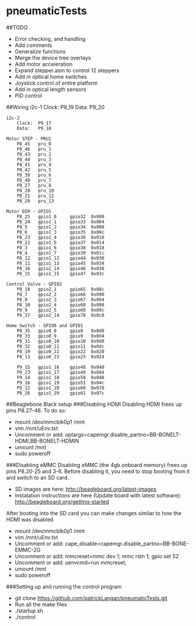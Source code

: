 pneumaticTests
==============

##TODO
- Error checking, and handling
- Add comments
- Generalize functions
- Merge the device tree overlays
- Add motor acceleration
- Expand stepper.asm to control 12 steppers
- Add in optical home switches
- Joystick control of entire platform
- Add in optical length sensors
- PID control


##Wiring
	i2c-1
		Clock:	P9_19
		Data:	P9_20

	i2c-2
		Clock:	P9_17
		Data:	P9_18

	Motor STEP - PRU1
		P8_45	pru_0
		P8_46	pru_1
		P8_43	pru_2
		P8_44	pru_3
		P8_41	pru_4
		P8_42	pru_5
		P8_39	pru_6
		P8_40	pru_7
		P8_27	pru_8
		P8_28	pru_10
		P8_21	pru_12
		P8_20	pru_13

	Motor DIR - GPIO1
		P8_25	gpio1_0		gpio32	0x000
		P8_24	gpio1_1		gpio33	0x004
		P8_5	gpio1_2		gpio34	0x008
		P8_6	gpio1_3		gpio35	0x00c
		P8_23	gpio1_4		gpio36	0x010
		P8_22	gpio1_5		gpio37	0x014
		P8_3	gpio1_6		gpio38	0x018
		P8_4	gpio1_7		gpio39	0x01c
		P8_12	gpio1_12	gpio44	0x030
		P8_11	gpio1_13	gpio45	0x034
		P8_16	gpio1_14	gpio46	0x038
		P8_15	gpio1_15	gpio47	0x03c

	Control Valve - GPIO2
		P8_18	gpio2_1		gpio65	0x08c
		P8_7	gpio2_2		gpio66	0x090
		P8_8	gpio2_3		gpio67	0x094
		P8_10	gpio2_4		gpio68	0x098
		P8_9	gpio2_5		gpio69	0x09c
		P8_37	gpio2_14	gpio78	0x0c0

	Home Switch - GPIO0 and GPIO1
		P8_35	gpio0_8		gpio8	0x0d0
		P8_33	gpio0_9		gpio9	0x0d4
		P8_31	gpio0_10	gpio10	0x0d8
		P8_32	gpio0_11	gpio11	0x0dc
		P8_19	gpio0_22	gpio22	0x020
		P8_13	gpio0_23	gpio23	0x024

		P9_15	gpio1_16	gpio48	0x040
		P9_23	gpio1_17	gpio49	0x044
		P9_14	gpio1_18	gpio50	0x048
		P9_16	gpio1_19	gpio51	0x04c
		P9_12	gpio1_28	gpio60	0x078
		P8_26	gpio1_29	gpio61	0x07c


##Beaglebone Black setup
###Disabling HDMI
Disabling HDMI frees up pins P8.27-46.  To do so:
- mount /dev/mmcblk0p1  /mnt
- vim /mnt/uEnv.txt
- Uncomment or add: optargs=capemgr.disable_partno=BB-BONELT-HDMI,BB-BONELT-HDMIN
- umount /mnt
- sudo poweroff

###Disabling eMMC
Disabling eMMC (the 4gb onboard memory) frees up pins P8.20-25 and 3-6.  Before disabling it, you need to stop booting from it and switch to an SD card.
- SD images are here: http://beagleboard.org/latest-images
- Instalation instructions are here (Update board with latest software): http://beagleboard.org/getting-started

After booting into the SD card you can make changes similar to how the HDMI was disabled
- mount /dev/mmcblk0p1  /mnt
- vim /mnt/uEnv.txt
- Uncomment or add: cape_disable=capemgr.disable_partno=BB-BONE-EMMC-2G
- Uncomment or add: mmcreset=mmc dev 1; mmc rstn 1; gpio set 52
- Uncomment or add: uenvcmd=run mmcreset;
- umount /mnt
- sudo poweroff

###Setting up and running the control program
- git clone https://github.com/patrickLangan/pneumaticTests.git
- Run all the make files
- ./startup.sh
- ./control

